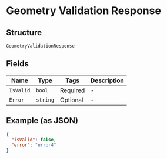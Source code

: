 
# Geometry Validation Response

## Structure

`GeometryValidationResponse`

## Fields

| Name | Type | Tags | Description |
|  --- | --- | --- | --- |
| `IsValid` | `bool` | Required | - |
| `Error` | `string` | Optional | - |

## Example (as JSON)

```json
{
  "isValid": false,
  "error": "error4"
}
```

